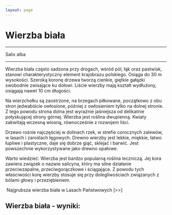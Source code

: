 ```yaml
---
layout: page
---
```


# Wierzba biała

---
Salix alba

---
Wierzba biała często sadzona przy drogach, wśród pól, łąk oraz pastwisk, stanowi charakterystyczny element krajobrazu polskiego. Osiąga do 30 m wysokości. Szeroką koronę drzewa tworzą cienkie, giętkie gałązki swobodnie zwisające ku dołowi. Liście wierzby mają kształt wydłużony, osiągają nawet 10 cm długości.

Na wierzchołku są zaostrzone, na brzegach piłkowane, początkowo z obu stron jedwabiście owłosione, później z owłosieniem tylko na dolnej stronie. Z tego powodu strona dolna jest wyraźnie jaśniejsza od delikatnie połyskującej strony górnej. Wierzba jest roślina dwupienną. Kwiaty zakwitają wczesną wiosną, równocześnie z rozwojem liści.

Drzewo rośnie najczęściej w dolinach rzek, w strefie corocznych zalewów, w lasach i zaroślach łęgowych. Drewno wierzby jest lekkie, miękkie, łatwo łupliwe i plastyczne, daje się dobrze giąć, sklejać i barwić. Jest powszechnie wykorzystywane jako drewno opałowe.

Warto wiedzieć: Wierzba jest bardzo popularną roślina leczniczą. Jej kora zawiera związek o nazwie salicyna, który ma silne działanie przeciwzapalne, przeciwgorączkowe i ściągające. Z powodu tych właściwości korę wierzby stosuje się przy dolegliwościach związanych z bólami głowy i przeziębieniem.

 Najgrubsza wierzba biała w Lasach Państwowych [>>]

## Wierzba biała - wyniki:
